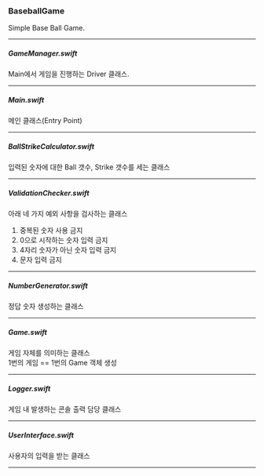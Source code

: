 ### BaseballGame

Simple Base Ball Game.

---

##### GameManager.swift

Main에서 게임을 진행하는 Driver 클래스.    

---

##### Main.swift

메인 클래스(Entry Point)    

---

##### BallStrikeCalculator.swift

입력된 숫자에 대한 Ball 갯수, Strike 갯수를 세는 클래스

---

##### ValidationChecker.swift

아래 네 가지 예외 사항을 검사하는 클래스    

1. 중복된 숫자 사용 금지    
2. 0으로 시작하는 숫자 입력 금지
3. 4자리 숫자가 아닌 숫자 입력 금지
4. 문자 입력 금지

---

##### NumberGenerator.swift

정답 숫자 생성하는 클래스

---

##### Game.swift

게임 자체를 의미하는 클래스    
1번의 게임 == 1번의 Game 객체 생성     

---

##### Logger.swift

게임 내 발생하는 콘솔 출력 담당 클래스    

---

##### UserInterface.swift

사용자의 입력을 받는 클래스    

---



